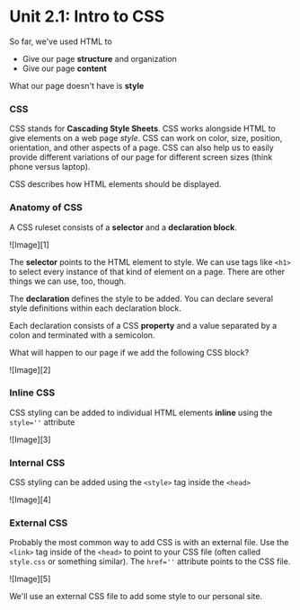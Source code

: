 # Unit 2.1: Intro to CSS

So far, we've used HTML to 

* Give our page __structure__ and organization
* Give our page __content__

What our page doesn't have is __style__

### CSS

CSS stands for __Cascading Style Sheets__. CSS works alongside HTML to give elements on a web page _style_. CSS can work on color, size, position, orientation, and other aspects of a page. CSS can also help us to easily provide different variations of our page for different screen sizes (think phone versus laptop).

CSS describes how HTML elements should be displayed.

### Anatomy of CSS

A CSS ruleset consists of a __selector__ and a __declaration block__.

![Image][1]

The __selector__ points to the HTML element to style. We can use tags like `<h1>` to select every instance of that kind of element on a page. There are other things we can use, too, though.

The __declaration__ defines the style to be added. You can declare several style definitions within each declaration block.

Each declaration consists of a CSS __property__ and a value separated by a colon and terminated with a semicolon.

What will happen to our page if we add the following CSS block?

![Image][2]

### Inline CSS

CSS styling can be added to individual HTML elements __inline__ using the `style=''` attribute

![Image][3]

### Internal CSS

CSS styling can be added using the `<style>` tag inside the `<head>`

![Image][4]

### External CSS

Probably the most common way to add CSS is with an external file. Use the `<link>` tag inside of the `<head>` to point to your CSS file (often called `style.css` or something similar). The `href=''` attribute points to the CSS file.

![Image][5]

We'll use an external CSS file to add some style to our personal site.

